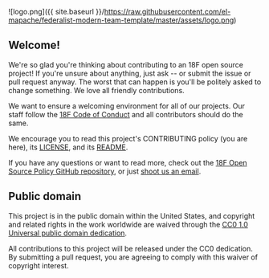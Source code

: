 ![logo.png]({{ site.baseurl }}/https://raw.githubusercontent.com/el-mapache/federalist-modern-team-template/master/assets/logo.png)

## Welcome!

We're so glad you're thinking about contributing to an 18F open source project! If you're unsure about anything, just ask -- or submit the issue or pull request anyway. The worst that can happen is you'll be politely asked to change something. We love all friendly contributions.

We want to ensure a welcoming environment for all of our projects. Our staff follow the [18F Code of Conduct](https://github.com/18F/code-of-conduct/blob/master/code-of-conduct.md) and all contributors should do the same.

We encourage you to read this project's CONTRIBUTING policy (you are here), its [LICENSE](LICENSE.md), and its [README](README.md).

If you have any questions or want to read more, check out the [18F Open Source Policy GitHub repository](https://github.com/18f/open-source-policy), or just [shoot us an email](mailto:18f@gsa.gov).

## Public domain

This project is in the public domain within the United States, and
copyright and related rights in the work worldwide are waived through
the [CC0 1.0 Universal public domain dedication](https://creativecommons.org/publicdomain/zero/1.0/).

All contributions to this project will be released under the CC0
dedication. By submitting a pull request, you are agreeing to comply
with this waiver of copyright interest.